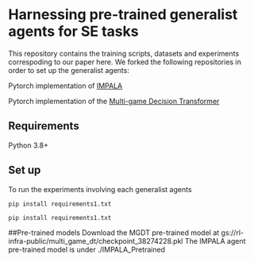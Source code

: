 # Harnessing pre-trained generalist agents for SE tasks
This repository contains the training scripts, datasets and experiments correspoding to our paper here. We forked the following repositories 
in order to set up the generalist agents:

Pytorch implementation of [IMPALA](https://github.com/facebookresearch/torchbeast.git)

Pytorch implementation of the [Multi-game Decision Transformer](https://github.com/etaoxing/multigame-dt.git)

## Requirements
Python 3.8+

## Set up
To run the experiments involving each generalist agents

`pip install requirements1.txt`

`pip install requirements1.txt`

##Pre-trained models
 Download the MGDT pre-trained model at gs://rl-infra-public/multi_game_dt/checkpoint_38274228.pkl
The IMPALA agent pre-trained model is under ./IMPALA_Pretrained

